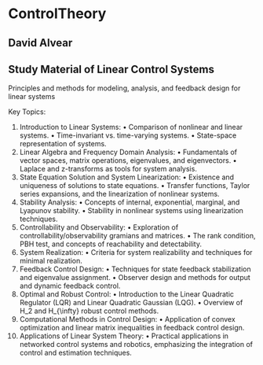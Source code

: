 # ControlTheory
## David Alvear
## Study Material of Linear Control Systems

Principles and methods for modeling, analysis, and feedback design for linear systems

Key Topics:

1.	Introduction to Linear Systems:
    •	Comparison of nonlinear and linear systems.
    •	Time-invariant vs. time-varying systems.
    •	State-space representation of systems.
2.	Linear Algebra and Frequency Domain Analysis:
    •	Fundamentals of vector spaces, matrix operations, eigenvalues, and eigenvectors.
    •	Laplace and z-transforms as tools for system analysis.
3.	State Equation Solution and System Linearization:
    •	Existence and uniqueness of solutions to state equations.
    •	Transfer functions, Taylor series expansions, and the linearization of nonlinear systems.
4.	Stability Analysis:
    •	Concepts of internal, exponential, marginal, and Lyapunov stability.
    •	Stability in nonlinear systems using linearization techniques.
5.	Controllability and Observability:
    •	Exploration of controllability/observability gramians and matrices.
    •	The rank condition, PBH test, and concepts of reachability and detectability.
6.	System Realization:
    •	Criteria for system realizability and techniques for minimal realization.
7.	Feedback Control Design:
    •	Techniques for state feedback stabilization and eigenvalue assignment.
    •	Observer design and methods for output and dynamic feedback control.
8.	Optimal and Robust Control:
    •	Introduction to the Linear Quadratic Regulator (LQR) and Linear Quadratic Gaussian (LQG).
    •	Overview of H_2 and H_{\infty} robust control methods.
9.	Computational Methods in Control Design:
    •	Application of convex optimization and linear matrix inequalities in feedback control design.
10.	Applications of Linear System Theory:
    •	Practical applications in networked control systems and robotics, emphasizing the integration of control and estimation techniques.


